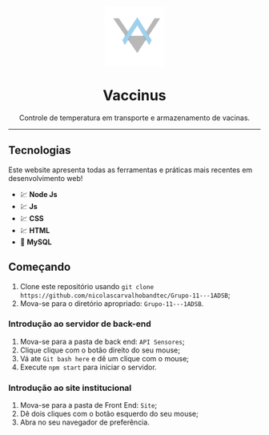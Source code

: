 <h1 align="center">
<br>
  <img src="Logo/logo_v_a.png" alt="Vaccinus" width="120" height = "120">
<br>
<br>
Vaccinus
</h1>

<p align="center">Controle de temperatura em transporte e armazenamento de vacinas.</p>

<hr />

## Tecnologias

Este website apresenta todas as ferramentas e práticas mais recentes em desenvolvimento web!

- 💹 **Node Js** 
- 💹 **Js**
- 💹 **CSS**
- 💹 **HTML**
- 📄 **MySQL** 

## Começando

1. Clone este repositório usando `git clone https://github.com/nicolascarvalhobandtec/Grupo-11---1ADSB`;
2. Mova-se para o diretório apropriado: `Grupo-11---1ADSB`.<br />

### Introdução ao servidor de back-end

1. Mova-se para a pasta de back end: `API Sensores`;
2. Clique clique com o botão direito do seu mouse;
3. Vá ate `Git bash here` e dê um clique com o mouse;
4. Execute `npm start` para iniciar o servidor.

### Introdução ao site institucional
1. Mova-se para a pasta de Front End: `Site`;
2. Dê dois cliques com o botão esquerdo do seu mouse;
3. Abra no seu navegador de preferência.


